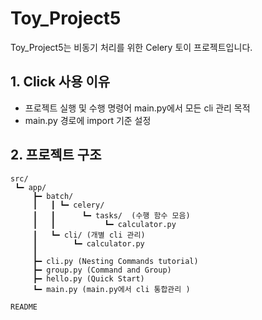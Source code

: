 # Toy_Project5
Toy_Project5는 비동기 처리를 위한 Celery 토이 프로젝트입니다.
## 1. Click 사용 이유
- 프로젝트 실행 및 수행 명령어 main.py에서 모든 cli 관리 목적  
- main.py 경로에 import 기준 설정  

## 2. 프로젝트 구조  

```
src/
 ┗━ app/
     ┣━ batch/
     ┃   ┃ ┗━ celery/
     ┃   ┃      ┗━ tasks/  (수행 함수 모음)
     ┃   ┃           ┗━ calculator.py
     ┃   ┗━ cli/ (개별 cli 관리)
     ┃        ┗━ calculator.py
     ┃
     ┣━ cli.py (Nesting Commands tutorial)
     ┣━ group.py (Command and Group)
     ┣━ hello.py (Quick Start)
     ┗━ main.py (main.py에서 cli 통합관리 )
 
README
```